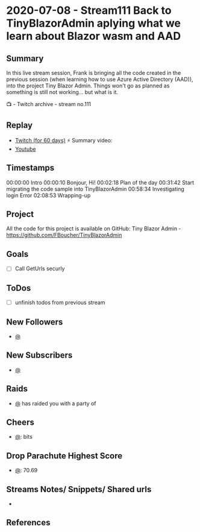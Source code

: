 
# 2020-07-08 - Stream111 Back to TinyBlazorAdmin aplying what we learn about Blazor wasm and AAD 

Summary
-------

In this live stream session, Frank is bringing all the code created in the previous session (when learning how to use Azure Active Directory (AAD)),  into the project Tiny Blazor Admin. Things won't go as planned as something is still not working... but what is it.

📺 - Twitch archive - stream no.111

Replay
------

- [Twitch (for 60 days)](https://www.twitch.tv/videos/)
⚡ Summary video:
- [Youtube](https://youtu.be/u7Ogmy1hXkk)


Timestamps
--------

00:00:00 Intro
00:00:10 Bonjour, Hi!
00:02:18 Plan of the day
00:31:42 Start migrating the code sample into TinyBlazorAdmin
00:58:34 Investigating login Error
02:08:53 Wrapping-up


Project
-------
All the code for this project is available on GitHub: Tiny Blazor Admin - https://github.com/FBoucher/TinyBlazorAdmin

Goals
-----
- [ ] Call GetUrls securly


ToDos
-----
- [ ] unfinish todos from previous stream


New Followers
-------------

- [@](https://www.twitch.tv/)


New Subscribers
---------------

- [@](https://www.twitch.tv/)


Raids
------

- [@](https://www.twitch.tv/) has raided you with a party of 


Cheers
------

- [@](https://www.twitch.tv/):  bits


Drop Parachute Highest Score
----------------------------

- [@](https://www.twitch.tv/):  70.69



Streams Notes/ Snippets/ Shared urls
-----------------------------------

- 


References
----------

